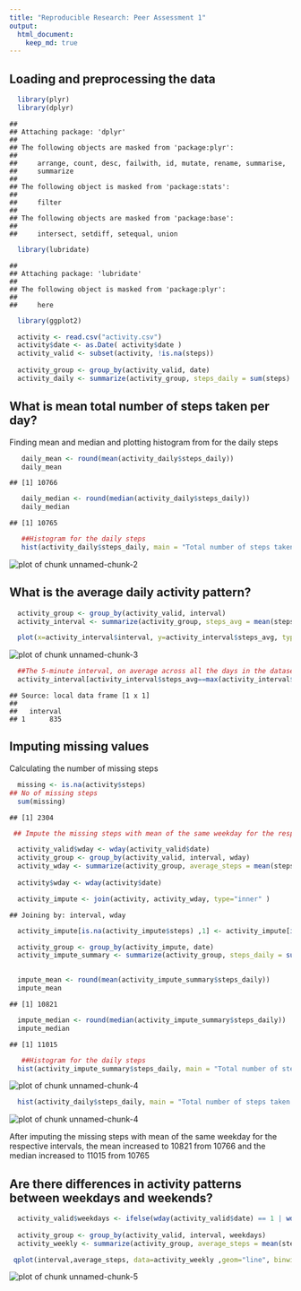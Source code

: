 ```yaml
---
title: "Reproducible Research: Peer Assessment 1"
output: 
  html_document:
    keep_md: true
---
```



## Loading and preprocessing the data


```r
  library(plyr)
  library(dplyr)
```

```
## 
## Attaching package: 'dplyr'
## 
## The following objects are masked from 'package:plyr':
## 
##     arrange, count, desc, failwith, id, mutate, rename, summarise,
##     summarize
## 
## The following object is masked from 'package:stats':
## 
##     filter
## 
## The following objects are masked from 'package:base':
## 
##     intersect, setdiff, setequal, union
```

```r
  library(lubridate)
```

```
## 
## Attaching package: 'lubridate'
## 
## The following object is masked from 'package:plyr':
## 
##     here
```

```r
  library(ggplot2)

  activity <- read.csv("activity.csv")
  activity$date <- as.Date( activity$date )
  activity_valid <- subset(activity, !is.na(steps))
  
  activity_group <- group_by(activity_valid, date)
  activity_daily <- summarize(activity_group, steps_daily = sum(steps) )
```

## What is mean total number of steps taken per day?
Finding mean and median and plotting histogram from for the daily steps


```r
   daily_mean <- round(mean(activity_daily$steps_daily))
   daily_mean
```

```
## [1] 10766
```

```r
   daily_median <- round(median(activity_daily$steps_daily))
   daily_median
```

```
## [1] 10765
```

```r
   ##Histogram for the daily steps
   hist(activity_daily$steps_daily, main = "Total number of steps taken per day", xlab="Daily Steps")
```

![plot of chunk unnamed-chunk-2](figure/unnamed-chunk-2-1.png) 

## What is the average daily activity pattern?

```r
  activity_group <- group_by(activity_valid, interval)
  activity_interval <- summarize(activity_group, steps_avg = mean(steps) )

  plot(x=activity_interval$interval, y=activity_interval$steps_avg, type="l", xlab="Interval", ylab="Number of steps", main="Average steps per interval", col = "Blue" )
```

![plot of chunk unnamed-chunk-3](figure/unnamed-chunk-3-1.png) 

```r
  ##The 5-minute interval, on average across all the days in the dataset, contains the maximum number of steps
  activity_interval[activity_interval$steps_avg==max(activity_interval$steps_avg),1]
```

```
## Source: local data frame [1 x 1]
## 
##   interval
## 1      835
```

## Imputing missing values
Calculating the number of missing steps

```r
  missing <- is.na(activity$steps)
## No of missing steps  
  sum(missing)
```

```
## [1] 2304
```

```r
 ## Impute the missing steps with mean of the same weekday for the respective intervals

  activity_valid$wday <- wday(activity_valid$date)
  activity_group <- group_by(activity_valid, interval, wday)
  activity_wday <- summarize(activity_group, average_steps = mean(steps) )
  
  activity$wday <- wday(activity$date)

  activity_impute <- join(activity, activity_wday, type="inner" )
```

```
## Joining by: interval, wday
```

```r
  activity_impute[is.na(activity_impute$steps) ,1] <- activity_impute[is.na(activity_impute$steps) ,5]

  activity_group <- group_by(activity_impute, date)
  activity_impute_summary <- summarize(activity_group, steps_daily = sum(steps) )

  
  impute_mean <- round(mean(activity_impute_summary$steps_daily))
  impute_mean
```

```
## [1] 10821
```

```r
  impute_median <- round(median(activity_impute_summary$steps_daily))
  impute_median
```

```
## [1] 11015
```

```r
   ##Histogram for the daily steps
  hist(activity_impute_summary$steps_daily, main = "Total number of steps taken per day - Impute by Mean of the weekday", xlab="Daily Steps")    
```

![plot of chunk unnamed-chunk-4](figure/unnamed-chunk-4-1.png) 

```r
  hist(activity_daily$steps_daily, main = "Total number of steps taken per day - Remove Missing", xlab="Daily Steps")   
```

![plot of chunk unnamed-chunk-4](figure/unnamed-chunk-4-2.png) 

After imputing the missing steps with mean of the same weekday for the respective intervals, the mean increased to 10821 from 10766 and the median increased to 11015 from 10765


## Are there differences in activity patterns between weekdays and weekends?

```r
  activity_valid$weekdays <- ifelse(wday(activity_valid$date) == 1 | wday(activity_valid$date) == 7, "Weekend", "Weekday"     ) 
  
  activity_group <- group_by(activity_valid, interval, weekdays)
  activity_weekly <- summarize(activity_group, average_steps = mean(steps) )

 qplot(interval,average_steps, data=activity_weekly ,geom="line", binwidth =2) + facet_grid(weekdays ~ . )+ labs(y = "Number of steps")
```

![plot of chunk unnamed-chunk-5](figure/unnamed-chunk-5-1.png) 
